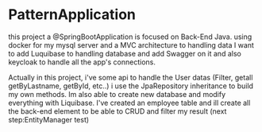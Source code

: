 # PatternApplication
this project a @SpringBootApplication
 is focused on Back-End Java. using docker for my mysql server and a MVC architecture to handling data 
I want to add Luquibase to handling database and add Swagger on it and also keycloak to handle all the app's connections.


Actually in this project, i've some api to handle the User datas (Filter, getall getByLastname, getById, etc..) i use the JpaRepository inheritance to build my own methods.
Im also able to create new database and modify everything with Liquibase.
I've created an employee  table and ill create all the back-end element to be able to CRUD and filter my result (next step:EntityManager test)
